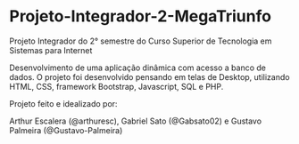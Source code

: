 # Projeto-Integrador-2-MegaTriunfo
Projeto Integrador do 2° semestre do Curso Superior de Tecnologia em Sistemas para Internet

Desenvolvimento de uma aplicação dinâmica com acesso a banco de dados. O projeto foi desenvolvido pensando em telas de Desktop, utilizando HTML, CSS, framework Bootstrap, Javascript, SQL e PHP.

Projeto feito e idealizado por:

Arthur Escalera (@arthuresc), Gabriel Sato (@Gabsato02) e Gustavo Palmeira (@Gustavo-Palmeira)
